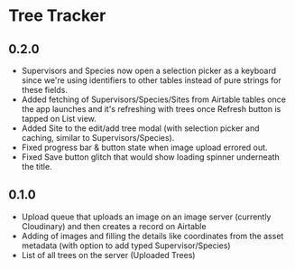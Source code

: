 #  Tree Tracker

## 0.2.0
- Supervisors and Species now open a selection picker as a keyboard since we're using identifiers to other tables instead of pure strings for these fields.
- Added fetching of Supervisors/Species/Sites from Airtable tables once the app launches and it's refreshing with trees once Refresh button is tapped on List view. 
- Added Site to the edit/add tree modal (with selection picker and caching, similar to Supervisors/Species).
- Fixed progress bar & button state when image upload errored out.
- Fixed Save button glitch that would show loading spinner underneath the title.

## 0.1.0
- Upload queue that uploads an image on an image server (currently Cloudinary) and then creates a record on Airtable
- Adding of images and filling the details like coordinates from the asset metadata (with option to add typed Supervisor/Species)
- List of all trees on the server (Uploaded Trees)
